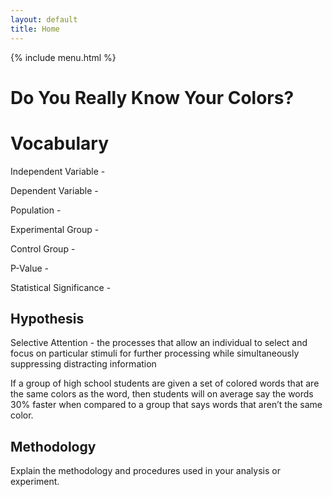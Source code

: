 ```yaml
---
layout: default
title: Home
---
```

<style>
  .menu-bar {
    background-color: #f2f2f2;
    padding: 10px;
  }

  .menu-bar a {
    margin-right: 10px;
    color: #333;
    text-decoration: none;
  }
</style>

{% include menu.html %}

# Do You Really Know Your Colors?

# Vocabulary

Independent Variable -

Dependent Variable - 

Population - 

Experimental Group - 

Control Group - 

P-Value - 

Statistical Significance - 

## Hypothesis

Selective Attention - the processes that allow an individual to select and focus on particular stimuli for further processing while simultaneously suppressing distracting information

If a group of high school students are given a set of colored words that are the same colors as the word, then students will on average say the words 30% faster when compared to a group that says words that aren’t the same color.

## Methodology

Explain the methodology and procedures used in your analysis or experiment.


